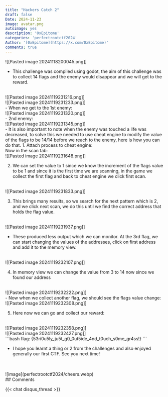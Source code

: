 ```yaml
---
title: "Hackers Catch 2"
draft: false
Date: 2024-11-23
image: avatar.png
autoimage: yes
description: '0xEpitome'
categories: 'perfectrootctf2024'
Author: '[0xEpitome](https://x.com/0xEpitome)'
comments: true
---
```


![[Pasted image 20241118200045.png]]
<br>
- This challenge was compiled using godot, the aim of this challenge was to collect 14 flags and the enemy would disappear and we will get to the reward.
<br>
![[Pasted image 20241119231216.png]]
<br>
![[Pasted image 20241119231233.png]]
<br>
- When we get to the 1st enemy:
<br>
![[Pasted image 20241119231320.png]]
<br>
- 2nd enemy:
<br>
![[Pasted image 20241119231345.png]]
<br>
- It is also important to note when the enemy was touched a life was decreased, to solve this we needed to use cheat engine to modify the value of the flags to be 14/14 before we reach to the enemy, here is how you can do that.
1. Attach process to cheat engine:<br>
Now in the scan tab:
<br>
![[Pasted image 20241119231648.png]]
<br>

2. We can set the value to 1 since we know the increment of the flags value to be 1 and since it is the first time we are scanning, in the game we collect the first flag and back to cheat engine we click first scan.
<br>
![[Pasted image 20241119231833.png]]
<br>

3. This brings many results, so we search for the next pattern which is 2, and we click next scan, we do this until we find the correct address that holds the flag value.
<br>
![[Pasted image 20241119231937.png]]
<br>

- These produced less output which we can monitor. At the 3rd flag, we can start changing the values of the addresses, click on first address and add it to the memory view.
<br>
![[Pasted image 20241119232107.png]]
<br>

4. In memory view we can change the value from 3 to 14 now since we found our address
<br>
![[Pasted image 20241119232222.png]]
<br>
- Now when we collect another flag, we should see the flags value change:
<br>
![[Pasted image 20241119232308.png]]
<br>

5. Here now we can go and collect our reward:
<br>
![[Pasted image 20241119232358.png]]
<br>
![[Pasted image 20241119232427.png]]
<br>
```bash
flag: {53ri0u5ly_ju5t_g0_0ut5ide_4nd_t0uch_s0me_gr4ss!}
```

- I hope you learnt a thing or 2 from the challenges and also enjoyed generally our first CTF. 
See you next time!
<br>
<br>
![image](perfectrootctf2024/cheers.webp)
<br>
## Comments

{{< chat disqus_thread >}}